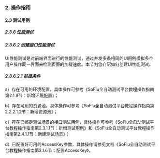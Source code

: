 ### 2. 操作指南

#### 2.3 测试用例

##### 2.3.6 性能测试

##### 2.3.6.2 创建接口性能测试

UI性能测试是对前端界面进行的性能测试，通过并发多条相同的UI用例模拟多个用户操作同一界面来检测页面的加载速度。本节为您介绍如何创建UI性能测试。

##### 2.3.6.2.1 前提条件

a）存在可用的环境配置，具体操作可参考《SoFlu全自动测试平台教程操作指南第2.1.9节：新增环境配置》；

b）存在可用的资源池，具体操作可参考《SoFlu全自动测试平台教程操作指南第2.2.2.1.2节：新增资源池》；

c）存在已绑定测试场景的接口测试用例，具体操作可参考《SoFlu全自动测试平台教程操作指南第2.3.1.1节：新增测试用例》和《SoFlu全自动测试平台教程操作指南第2.4.1.1节：新建测试场景》；

d）已配置好可用的AccessKey参数，具体操作请参见文档《SoFlu全自动测试平台教程操作指南第2.1.6节：配置AccessKey》。
